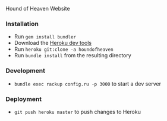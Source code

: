 Hound of Heaven Website

### Installation
* Run `gem install bundler`
* Download the [Heroku dev tools](https://devcenter.heroku.com/articles/heroku-command-line)
* Run `heroku git:clone -a houndofheaven`
* Run `bundle install` from the resulting directory

### Development
* `bundle exec rackup config.ru -p 3000` to start a dev server

### Deployment
* `git push heroku master` to push changes to Heroku
